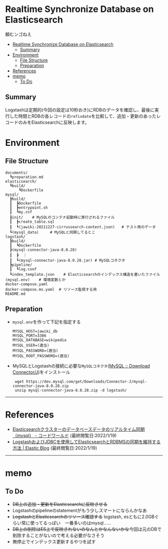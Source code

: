 # Realtime Synchronize Database on Elasticsearch
頼むンゴねえ

- [Realtime Synchronize Database on Elasticsearch](#realtime-synchronize-database-on-elasticsearch)
  - [Summary](#summary)
- [Environment](#environment)
  - [File Structure](#file-structure)
  - [Preparation](#preparation)
- [References](#references)
- [memo](#memo)
  - [To Do](#to-do)

## Summary

Logstashは定期的(今回の設定は10秒おき)にRDBのデータを確認し、最後に実行した時間とRDBの各レコードの`refixdate`を比較して、追加・更新のあったレコードのみをElasticsearchに反映します。



# Environment 

## File Structure

```
documents/
  ┗preparation.md
elasticsearch/
  ┗build/
      ┗Dockerfile
mysql/
  ┣build/
  ┃  ┣Dockerfile
  ┃  ┣entrypoint.sh
  ┃  ┗my.cnf
  ┣init/    # MySQLのコンテナ起動時に実行されるファイル
  ┃  ┣create_table.sql
  ┃  ┗(jawiki-20211227-cirrussearch-content.json)   # テスト用のデータ
  ┗(mysql_data)     # MySQLと同期してるとこ
logstash/
  ┣build/
  ┃  ┗Dockerfile
  ┣(mysql-connector-java-8.0.28)
  ┃  ┣  ︙
  ┃  ┗(mysql-connector-java-8.0.28.jar) # MySQLコネクタ
  ┣pipeline/
  ┃  ┗log.conf
  ┗index_template.json    # Elasticsearchのインデックス構造を書いたファイル
(mysql.env)    # 環境変数とか
docker-compose.yaml
docker-compose.ms.yaml  # リソース監視する用
README.md
```

## Preparation
- `mysql.env`を作って下記を指定する
    ```
    MYSQL_HOST=jawiki_db
    MYSQL_PORT=3306
    MYSQL_DATABASE=wikipedia
    MYSQL_USER=(適当)
    MYSQL_PASSWORD=(適当)
    MYSQL_ROOT_PASSWORD=(適当)
    ```

- MySQLとLogstashの接続に必要な`MySQLコネクタ`([MySQL :: Download Connector/J](https://dev.mysql.com/downloads/connector/j/))をインストール
   ```
    wget https://dev.mysql.com/get/Downloads/Connector-J/mysql-connector-java-8.0.28.zip
    unzip mysql-connector-java-8.0.28.zip -d logstash/
   ```

---

# References
- [Elasticsearchクラスターのデータベースデータのリアルタイム同期（mysql） - コードワールド](https://www.codetd.com/ja/article/11891206) (最終閲覧日:2022/1/19)
- [LogstashおよびJDBCを使用してElasticsearchとRDBMSの同期を維持する方法 | Elastic Blog](https://www.elastic.co/jp/blog/how-to-keep-elasticsearch-synchronized-with-a-relational-database-using-logstash) (最終閲覧日:2022/1/19)
  
---

# memo
## To Do
- ~~DB上の追加・更新をElasticsearchに反映させる~~
- Logstashのpipelineのstatementがもう少しスマートにならんかなあ
- ~~LogstashとElasticsearchのリソース確認する~~ logstash, esともに2.0GBぐらい常に使ってるっぽい　一番多いのはmysql……
- ~~DB上の削除はES上で反映されないのなんとかなんないかな~~今回は元のDBで削除することがないので考える必要がなさそう
- 無停止でインデックス更新するやつを試す